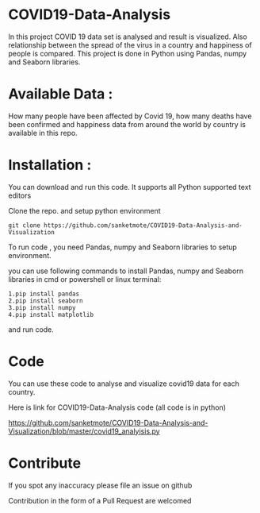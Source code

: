 # COVID19-Data-Analysis

In this project COVID 19 data set is analysed and result is visualized. Also relationship between the spread of the virus in a country and happiness of people is compared. This project is done in Python using Pandas, numpy and Seaborn libraries.

# Available Data :

How many people have been affected by Covid 19, how many deaths have been confirmed and happiness data from around the world by country is available in this repo.

# Installation :

You can download and run this code. It supports all Python supported text editors

Clone the repo. and setup python environment
```
git clone https://github.com/sanketmote/COVID19-Data-Analysis-and-Visualization

```
To run code , you need Pandas, numpy and Seaborn libraries to setup environment.

you can use following commands to install Pandas, numpy and Seaborn libraries in cmd or powershell or linux terminal:

```
1.pip install pandas
2.pip install seaborn
3.pip install numpy
4.pip install matplotlib

```
and run code.

# Code

You can use these code to analyse and visualize covid19 data for each country.

Here is link for COVID19-Data-Analysis code (all code is in python)

https://github.com/sanketmote/COVID19-Data-Analysis-and-Visualization/blob/master/covid19_analyisis.py

# Contribute

If you spot any inaccuracy please file an issue on github

Contribution in  the form of a Pull Request are welcomed


